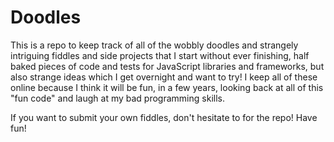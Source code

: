 # Doodles


This is a repo to keep track of all of the wobbly doodles and strangely intriguing fiddles and side projects that I start without ever finishing, half baked pieces of code and tests for JavaScript libraries and frameworks, but also strange ideas which I get overnight and want to try! I keep all of these online because I think it will be fun, in a few years, looking back at all of this "fun code" and laugh at my bad programming skills.

If you want to submit your own fiddles, don't hesitate to for the repo! Have fun!